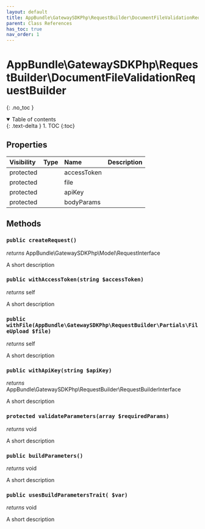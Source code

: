 ```yaml
---
layout: default
title: AppBundle\GatewaySDKPhp\RequestBuilder\DocumentFileValidationRequestBuilder
parent: Class References
has_toc: true
nav_order: 1
---
```


# AppBundle\GatewaySDKPhp\RequestBuilder\DocumentFileValidationRequestBuilder
{: .no_toc }

<details open markdown="block">
  <summary>
    Table of contents
  </summary>
  {: .text-delta }
1. TOC
{:toc}
</details>

## Properties

| Visibility | Type | Name | Description |
| :--- | :--- | :--- | :--- |
| protected |  | accessToken |  |
| protected |  | file |  |
| protected |  | apiKey |  |
| protected |  | bodyParams |  |


## Methods

### `public createRequest()`

*returns* AppBundle\GatewaySDKPhp\Model\RequestInterface

A short description

### `public withAccessToken(string $accessToken)`

*returns* self

A short description

### `public withFile(AppBundle\GatewaySDKPhp\RequestBuilder\Partials\FileUpload $file)`

*returns* self

A short description

### `public withApiKey(string $apiKey)`

*returns* AppBundle\GatewaySDKPhp\RequestBuilder\RequestBuilderInterface

A short description

### `protected validateParameters(array $requiredParams)`

*returns* void

A short description

### `public buildParameters()`

*returns* void

A short description

### `public usesBuildParametersTrait( $var)`

*returns* void

A short description


